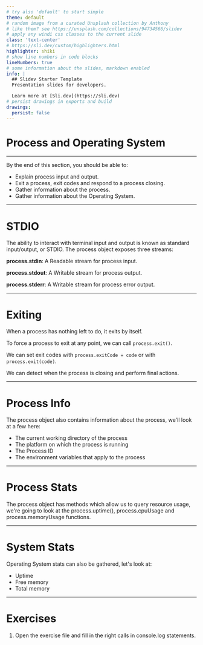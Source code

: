 ```yaml
---
# try also 'default' to start simple
theme: default
# random image from a curated Unsplash collection by Anthony
# like them? see https://unsplash.com/collections/94734566/slidev
# apply any windi css classes to the current slide
class: 'text-center'
# https://sli.dev/custom/highlighters.html
highlighter: shiki
# show line numbers in code blocks
lineNumbers: true
# some information about the slides, markdown enabled
info: |
  ## Slidev Starter Template
  Presentation slides for developers.

  Learn more at [Sli.dev](https://sli.dev)
# persist drawings in exports and build
drawings:
  persist: false
---
```


# Process and Operating System

---

By the end of this section, you should be able to:

- Explain process input and output.
- Exit a process, exit codes and respond to a process closing.
- Gather information about the process.
- Gather information about the Operating System.

<!--

A Node.js process is the program that is currently running our code. We can control and gather information about a process using the global process object. The Operating System is the host system on which a process runs, we can find out information about the Operating System of a running process using the core os module. In this chapter we'll explore both.

-->


--- 

# STDIO

The ability to interact with terminal input and output is known as standard input/output, or STDIO. The process object exposes three streams:

**process.stdin**:  A Readable stream for process input.

**process.stdout**: A Writable stream for process output.

**process.stderr**: A Writable stream for process error output.

<!--

In order to interface with process.stdin some input is needed. We'll use a simple command that generates random bytes in hex format:

node -p "crypto.randomBytes(100).toString('hex')"

Since bytes are randomly generated, this will produce different output every time, but it will always be 200 alphanumeric characters.

Let's jump into the example

-->

---

# Exiting

<v-clicks>

When a process has nothing left to do, it exits by itself. 

To force a process to exit at any point, we can call `process.exit()`.

We can set exit codes with `process.exitCode = code` or with `process.exit(code)`.

We can detect when the process is closing and perform final actions.

</v-clicks>

---

# Process Info

The process object also contains information about the process, we'll look at a few here:

- The current working directory of the process
- The platform on which the process is running
- The Process ID
- The environment variables that apply to the process

---

# Process Stats

The process object has methods which allow us to query resource usage, we're going to look at the process.uptime(), process.cpuUsage and process.memoryUsage functions.

---

# System Stats

Operating System stats can also be gathered, let's look at:

- Uptime
- Free memory
- Total memory

---

# Exercises

1. Open the exercise file and fill in the right calls in console.log statements.